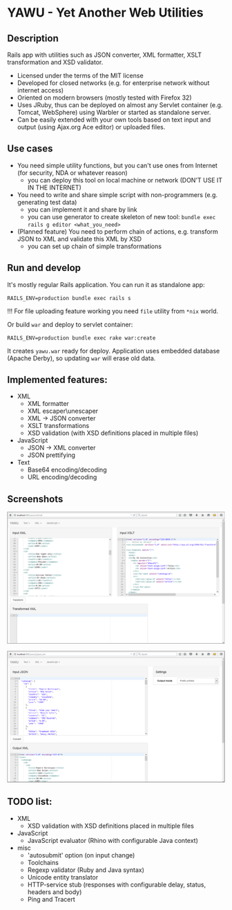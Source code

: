 YAWU - Yet Another Web Utilities
====

Description
---

Rails app with utilities such as JSON converter, XML formatter, XSLT transformation and XSD validator.

* Licensed under the terms of the MIT license
* Developed for closed networks (e.g. for enterprise network without internet access)
* Oriented on modern browsers (mostly tested with Firefox 32)
* Uses JRuby, thus can be deployed on almost any Servlet container (e.g. Tomcat, WebSphere) using Warbler or started as standalone server.
* Can be easily extended with your own tools based on text input and output (using Ajax.org Ace editor) or uploaded files.

Use cases
---

- You need simple utility functions, but you can't use ones from Internet (for security, NDA or whatever reason)
  * you can deploy this tool on local machine or network (DON'T USE IT IN THE INTERNET)
- You need to write and share simple script with non-programmers (e.g. generating test data)
  * you can implement it and share by link
  * you can use generator to create skeleton of new tool: `bundle exec rails g editor <what_you_need>`
- (Planned feature) You need to perform chain of actions, e.g. transform JSON to XML and validate this XML by XSD
  * you can set up chain of simple transformations

Run and develop
---

It's mostly regular Rails application.
You can run it as standalone app:

```
RAILS_ENV=production bundle exec rails s
```

!!! For file uploading feature working you need `file` utility from `*nix` world.

Or build `war` and deploy to servlet container:

```
RAILS_ENV=production bundle exec rake war:create
```

It creates `yawu.war` ready for deploy. Application uses embedded database (Apache Derby), so updating `war` will erase old data.

Implemented features:
---

- XML
  * XML formatter
  * XML escaper\unescaper
  * XML -> JSON converter
  * XSLT transformations
  * XSD validation (with XSD definitions placed in multiple files)
- JavaScript
  * JSON -> XML converter
  * JSON prettifying
- Text
  * Base64 encoding/decoding
  * URL encoding/decoding

Screenshots
---
![XSLT transformation](samples/screenshots/xslt.png)

![JSON to XML](samples/screenshots/jsonxml.png)

TODO list:
---

- XML
  * XSD validation with XSD definitions placed in multiple files
- JavaScript
  * JavaScript evaluator (Rhino with configurable Java context)
- misc
  * 'autosubmit' option (on input change)
  * Toolchains
  * Regexp validator (Ruby and Java syntax)
  * Unicode entity translator
  * HTTP-service stub (responses with configurable delay, status, headers and body)
  * Ping and Tracert
